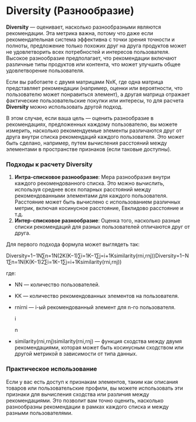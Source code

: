 # Diversity (Разнообразие)

**Diversity** — оценивает, насколько разнообразными являются рекомендации. Эта метрика важна, потому что даже если рекомендательная система эффективна с точки зрения точности и полноты, предложение только похожих друг на друга продуктов может не удовлетворить всех потребностей и интересов пользователя. Высокое разнообразие предполагает, что рекомендации включают различные типы продуктов или контента, что может улучшить общее удовлетворение пользователя.

Если вы работаете с двумя матрицами NxK, где одна матрица представляет рекомендации (например, оценки или вероятности, что пользователю может понравиться элемент), а другая матрица отражает фактические пользовательские покупки или интересы, то для расчета **Diversity** можно использовать другой подход.

В этом случае, если ваша цель — оценить разнообразие в рекомендациях, предложенных каждому пользователю, вы можете измерить, насколько рекомендуемые элементы различаются друг от друга внутри списка рекомендаций каждого пользователя. Это может быть сделано, например, путем вычисления расстояний между элементами в пространстве признаков (если таковые доступны).

### Подходы к расчету Diversity

1. **Интра-списковое разнообразие**: Мера разнообразия внутри каждого рекомендованного списка. Это можно вычислить, используя среднее всех попарных расстояний между рекомендованными элементами для каждого пользователя. Расстояние может быть вычислено с использованием различных метрик, включая косинусное расстояние, Евклидово расстояние и т.д.
2. **Интер-списковое разнообразие**: Оценка того, насколько разные списки рекомендаций для разных пользователей отличаются друг от друга.

Для первого подхода формула может выглядеть так:

Diversity=1−1N∑n=1N(2K(K−1)∑i=1K−1∑j=i+1Ksimilarity(rni,rnj))Diversity=1−N1∑n=1N(K(K−1)2∑i=1K−1∑j=i+1Ksimilarity(rni,rnj))

где:

* NN — количество пользователей.
* KK — количество рекомендованных элементов на пользователя.
*   rnirni — i-ый рекомендованный элемент для n-го пользователя.

    i

    n
* similarity(rni,rnj)similarity(rni,rnj) — функция сходства между двумя рекомендациями, которая может быть косинусным сходством или другой метрикой в зависимости от типа данных.

### Практическое использование

Если у вас есть доступ к признакам элементов, таким как описания товаров или пользовательские профили, вы можете использовать эти признаки для вычисления сходства или различия между рекомендациями. Это позволит вам точно оценить, насколько разнообразны рекомендации в рамках каждого списка и между разными пользователями.
